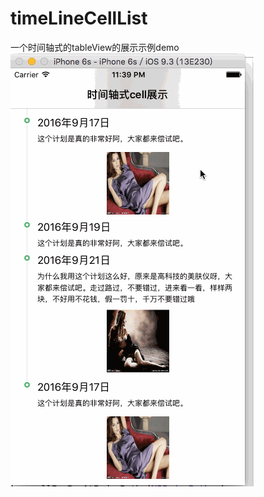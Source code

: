 # timeLineCellList
一个时间轴式的tableView的展示示例demo
![image](https://github.com/linxyang/timeLineCellList/blob/master/1.gif)